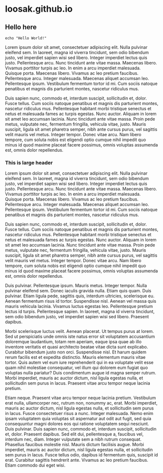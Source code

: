 # loosak.github.io

## Hello here

```
echo "Hello World!"
```

<p>Lorem ipsum dolor sit amet, consectetuer adipiscing elit. Nulla pulvinar eleifend sem. In laoreet, magna id viverra tincidunt, sem odio bibendum justo, vel imperdiet sapien wisi sed libero. Integer imperdiet lectus quis justo. Pellentesque arcu. Nunc tincidunt ante vitae massa. Maecenas libero. Vivamus porttitor turpis ac leo. In enim a arcu imperdiet malesuada. Quisque porta. Maecenas libero. Vivamus ac leo pretium faucibus. Pellentesque arcu. Integer malesuada. Maecenas aliquet accumsan leo. Pellentesque ipsum. Vestibulum fermentum tortor id mi. Cum sociis natoque penatibus et magnis dis parturient montes, nascetur ridiculus mus.</p>

<p>Duis sapien nunc, commodo et, interdum suscipit, sollicitudin et, dolor. Fusce tellus. Cum sociis natoque penatibus et magnis dis parturient montes, nascetur ridiculus mus. Pellentesque habitant morbi tristique senectus et netus et malesuada fames ac turpis egestas. Nunc auctor. Aliquam in lorem sit amet leo accumsan lacinia. Nunc tincidunt ante vitae massa. Proin pede metus, vulputate nec, fermentum fringilla, vehicula vitae, justo. Mauris suscipit, ligula sit amet pharetra semper, nibh ante cursus purus, vel sagittis velit mauris vel metus. Integer tempor. Donec vitae arcu. Nam libero tempore, cum soluta nobis est eligendi optio cumque nihil impedit quo minus id quod maxime placeat facere possimus, omnis voluptas assumenda est, omnis dolor repellendus.</p>


### This is large header
<p>Lorem ipsum dolor sit amet, consectetuer adipiscing elit. Nulla pulvinar eleifend sem. In laoreet, magna id viverra tincidunt, sem odio bibendum justo, vel imperdiet sapien wisi sed libero. Integer imperdiet lectus quis justo. Pellentesque arcu. Nunc tincidunt ante vitae massa. Maecenas libero. Vivamus porttitor turpis ac leo. In enim a arcu imperdiet malesuada. Quisque porta. Maecenas libero. Vivamus ac leo pretium faucibus. Pellentesque arcu. Integer malesuada. Maecenas aliquet accumsan leo. Pellentesque ipsum. Vestibulum fermentum tortor id mi. Cum sociis natoque penatibus et magnis dis parturient montes, nascetur ridiculus mus.</p>

<p>Duis sapien nunc, commodo et, interdum suscipit, sollicitudin et, dolor. Fusce tellus. Cum sociis natoque penatibus et magnis dis parturient montes, nascetur ridiculus mus. Pellentesque habitant morbi tristique senectus et netus et malesuada fames ac turpis egestas. Nunc auctor. Aliquam in lorem sit amet leo accumsan lacinia. Nunc tincidunt ante vitae massa. Proin pede metus, vulputate nec, fermentum fringilla, vehicula vitae, justo. Mauris suscipit, ligula sit amet pharetra semper, nibh ante cursus purus, vel sagittis velit mauris vel metus. Integer tempor. Donec vitae arcu. Nam libero tempore, cum soluta nobis est eligendi optio cumque nihil impedit quo minus id quod maxime placeat facere possimus, omnis voluptas assumenda est, omnis dolor repellendus.</p>

<p>Duis pulvinar. Pellentesque ipsum. Mauris metus. Integer tempor. Nulla pulvinar eleifend sem. Donec iaculis gravida nulla. Etiam quis quam. Duis pulvinar. Etiam ligula pede, sagittis quis, interdum ultricies, scelerisque eu. Aenean fermentum risus id tortor. Suspendisse nisl. Aenean vel massa quis mauris vehicula lacinia. Vivamus luctus egestas leo. Pellentesque pretium lectus id turpis. Pellentesque sapien. In laoreet, magna id viverra tincidunt, sem odio bibendum justo, vel imperdiet sapien wisi sed libero. Praesent dapibus.</p>

<p>Morbi scelerisque luctus velit. Aenean placerat. Ut tempus purus at lorem. Sed ut perspiciatis unde omnis iste natus error sit voluptatem accusantium doloremque laudantium, totam rem aperiam, eaque ipsa quae ab illo inventore veritatis et quasi architecto beatae vitae dicta sunt explicabo. Curabitur bibendum justo non orci. Suspendisse nisl. Et harum quidem rerum facilis est et expedita distinctio. Mauris elementum mauris vitae tortor. Quis autem vel eum iure reprehenderit qui in ea voluptate velit esse quam nihil molestiae consequatur, vel illum qui dolorem eum fugiat quo voluptas nulla pariatur? Duis condimentum augue id magna semper rutrum. Morbi imperdiet, mauris ac auctor dictum, nisl ligula egestas nulla, et sollicitudin sem purus in lacus. Praesent vitae arcu tempor neque lacinia pretium.</p>

<p>Etiam neque. Praesent vitae arcu tempor neque lacinia pretium. Vestibulum erat nulla, ullamcorper nec, rutrum non, nonummy ac, erat. Morbi imperdiet, mauris ac auctor dictum, nisl ligula egestas nulla, et sollicitudin sem purus in lacus. Fusce consectetuer risus a nunc. Integer malesuada. Nemo enim ipsam voluptatem quia voluptas sit aspernatur aut odit aut fugit, sed quia consequuntur magni dolores eos qui ratione voluptatem sequi nesciunt. Duis pulvinar. Duis sapien nunc, commodo et, interdum suscipit, sollicitudin et, dolor. Praesent dapibus. Sed elit dui, pellentesque a, faucibus vel, interdum nec, diam. Integer vulputate sem a nibh rutrum consequat. Phasellus faucibus molestie nisl. Mauris dictum facilisis augue. Morbi imperdiet, mauris ac auctor dictum, nisl ligula egestas nulla, et sollicitudin sem purus in lacus. Fusce tellus odio, dapibus id fermentum quis, suscipit id erat. Curabitur sagittis hendrerit ante. Vivamus ac leo pretium faucibus. Etiam commodo dui eget wisi.</p>
